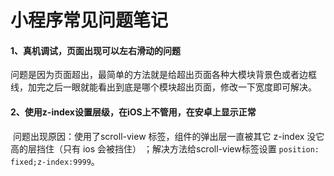 # 小程序常见问题笔记

#### 1、真机调试，页面出现可以左右滑动的问题

​	问题是因为页面超出，最简单的方法就是给超出页面各种大模块背景色或者边框线，加完之后一眼就能看出到底是哪个模块超出页面，修改一下宽度即可解决。

#### 2、使用z-index设置层级，在iOS上不管用，在安卓上显示正常

​	问题出现原因：使用了scroll-view 标签，组件的弹出层一直被其它 z-index 没它高的层挡住（只有 ios 会被挡住） ；解决方法给scroll-view标签设置 `position: fixed;z-index:9999`。  